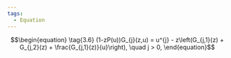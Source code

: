 ```yaml
---
tags:
  - Equation
---
```

$$\begin{equation} \tag{3.6}
    (1-zP(u))G_{j}(z,u) = u^{j} - z\left(G_{j,1}(z) + G_{j,2}(z) + \frac{G_{j,1}(z)}{u}\right), \quad j > 0,
  \end{equation}$$